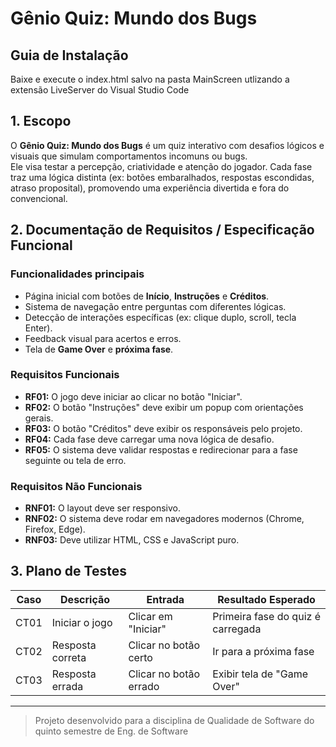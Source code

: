 # Gênio Quiz: Mundo dos Bugs

## Guia de Instalação
Baixe e execute o index.html salvo na pasta MainScreen utlizando a extensão LiveServer do Visual Studio Code

## 1. Escopo
O **Gênio Quiz: Mundo dos Bugs** é um quiz interativo com desafios lógicos e visuais que simulam comportamentos incomuns ou bugs.  
Ele visa testar a percepção, criatividade e atenção do jogador. Cada fase traz uma lógica distinta (ex: botões embaralhados, respostas escondidas, atraso proposital), promovendo uma experiência divertida e fora do convencional.

## 2. Documentação de Requisitos / Especificação Funcional

### Funcionalidades principais
- Página inicial com botões de **Início**, **Instruções** e **Créditos**.
- Sistema de navegação entre perguntas com diferentes lógicas.
- Detecção de interações específicas (ex: clique duplo, scroll, tecla Enter).
- Feedback visual para acertos e erros.
- Tela de **Game Over** e **próxima fase**.

### Requisitos Funcionais
- **RF01:** O jogo deve iniciar ao clicar no botão "Iniciar".
- **RF02:** O botão "Instruções" deve exibir um popup com orientações gerais.
- **RF03:** O botão "Créditos" deve exibir os responsáveis pelo projeto.
- **RF04:** Cada fase deve carregar uma nova lógica de desafio.
- **RF05:** O sistema deve validar respostas e redirecionar para a fase seguinte ou tela de erro.

### Requisitos Não Funcionais
- **RNF01:** O layout deve ser responsivo.
- **RNF02:** O sistema deve rodar em navegadores modernos (Chrome, Firefox, Edge).
- **RNF03:** Deve utilizar HTML, CSS e JavaScript puro.

## 3. Plano de Testes

| Caso  | Descrição            | Entrada                | Resultado Esperado                   |
|-------|----------------------|------------------------|--------------------------------------|
| CT01  | Iniciar o jogo       | Clicar em "Iniciar"    | Primeira fase do quiz é carregada    |
| CT02  | Resposta correta     | Clicar no botão certo  | Ir para a próxima fase               |
| CT03  | Resposta errada      | Clicar no botão errado | Exibir tela de "Game Over"           |

---

> Projeto desenvolvido para a disciplina de Qualidade de Software do quinto semestre de Eng. de Software
